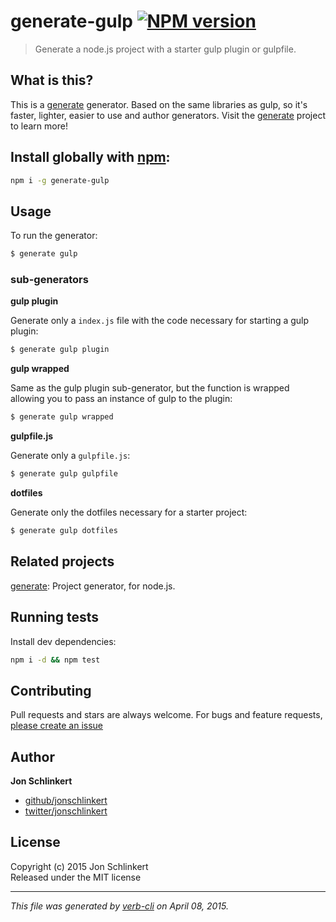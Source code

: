 # generate-gulp [![NPM version](https://badge.fury.io/js/generate-gulp.svg)](http://badge.fury.io/js/generate-gulp)

> Generate a node.js project with a starter gulp plugin or gulpfile.

## What is this?

This is a [generate] generator. Based on the same libraries as gulp, so it's faster, lighter, easier to use and author generators. Visit the [generate] project to learn more!

## Install globally with [npm](npmjs.org):

```bash
npm i -g generate-gulp
```

## Usage

To run the generator:

```js
$ generate gulp
```

### sub-generators

**gulp plugin**

Generate only a `index.js` file with the code necessary for starting a gulp plugin:

```js
$ generate gulp plugin
```

**gulp wrapped**

Same as the gulp plugin sub-generator, but the function is wrapped allowing you to pass an instance of gulp to the plugin:

```js
$ generate gulp wrapped
```

**gulpfile.js**

Generate only a `gulpfile.js`:

```js
$ generate gulp gulpfile
```

**dotfiles**

Generate only the dotfiles necessary for a starter project:

```js
$ generate gulp dotfiles
```


## Related projects
[generate](https://github.com/jonschlinkert/generate): Project generator, for node.js.  

## Running tests
Install dev dependencies:

```bash
npm i -d && npm test
```

## Contributing
Pull requests and stars are always welcome. For bugs and feature requests, [please create an issue](https://github.com/jonschlinkert/generate-gulp/issues)

## Author

**Jon Schlinkert**

+ [github/jonschlinkert](https://github.com/jonschlinkert)
+ [twitter/jonschlinkert](http://twitter.com/jonschlinkert) 

## License
Copyright (c) 2015 Jon Schlinkert  
Released under the MIT license

***

_This file was generated by [verb-cli](https://github.com/assemble/verb-cli) on April 08, 2015._

[generate]: https://github.com/jonschlinkert/generate
